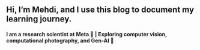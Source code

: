 ## Hi, I’m Mehdi, and I use this blog to document my learning journey. 
#### I am a research scientist at Meta 🧠 | Exploring computer vision, computational photography, and Gen-AI 🚀

